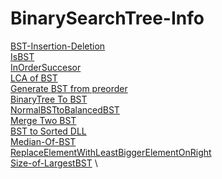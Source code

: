 # BinarySearchTree-Info 
[BST-Insertion-Deletion](https://github.com/mkeshav218/DSA/blob/master/src/binarysearchtree/BinarySearchTree.java) \
[IsBST](https://github.com/mkeshav218/DSA/blob/master/src/binarysearchtree/IsBST.java) \
[InOrderSuccesor](https://github.com/mkeshav218/DSA/blob/master/src/binarysearchtree/InOrderSuccesor.java) \
[LCA of BST](https://github.com/mkeshav218/DSA/blob/master/src/binarysearchtree/LCAofBST.java) \
[Generate BST from preorder](https://github.com/mkeshav218/DSA/blob/master/src/binarysearchtree/BSTFromPreOrder.java) \
[BinaryTree To BST](https://github.com/mkeshav218/DSA/blob/master/src/binarysearchtree/BinaryTreeToBST.java) \
[NormalBSTtoBalancedBST](https://github.com/mkeshav218/DSA/blob/master/src/binarysearchtree/NormalBSTtoBalancedBST.java) \
[Merge Two BST](https://github.com/mkeshav218/DSA/blob/master/src/binarysearchtree/MergeTwoBST.java) \
[BST to Sorted DLL](https://github.com/mkeshav218/DSA/blob/master/src/binarysearchtree/BSTtoSortedDLL.java) \
[Median-Of-BST](https://github.com/mkeshav218/DSA/blob/master/src/binarysearchtree/MedianOfBST.java) \
[ReplaceElementWithLeastBiggerElementOnRight](https://github.com/mkeshav218/DSA/blob/master/src/binarysearchtree/ReplaceElementWithLeastBiggerElementOnRight.java) \
[Size-of-LargestBST](https://github.com/mkeshav218/DSA/blob/master/src/binarysearchtree/LargestBST.java) \
